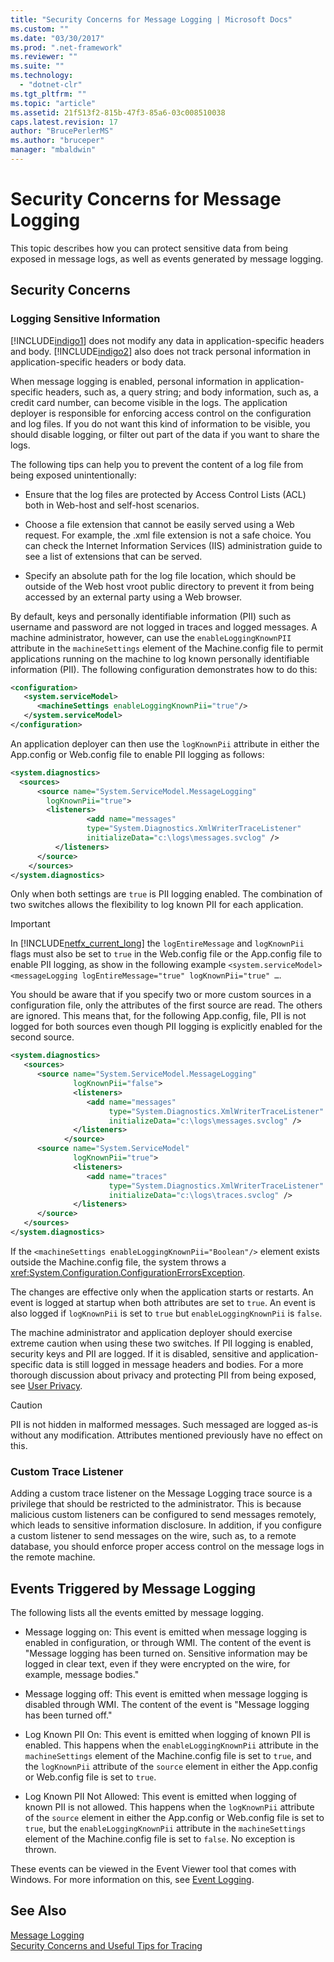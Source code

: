 ```yaml
---
title: "Security Concerns for Message Logging | Microsoft Docs"
ms.custom: ""
ms.date: "03/30/2017"
ms.prod: ".net-framework"
ms.reviewer: ""
ms.suite: ""
ms.technology: 
  - "dotnet-clr"
ms.tgt_pltfrm: ""
ms.topic: "article"
ms.assetid: 21f513f2-815b-47f3-85a6-03c008510038
caps.latest.revision: 17
author: "BrucePerlerMS"
ms.author: "bruceper"
manager: "mbaldwin"
---
```

# Security Concerns for Message Logging
This topic describes how you can protect sensitive data from being exposed in message logs, as well as events generated by message logging.  
  
## Security Concerns  
  
### Logging Sensitive Information  
 [!INCLUDE[indigo1](../../../../includes/indigo1-md.md)] does not modify any data in application-specific headers and body. [!INCLUDE[indigo2](../../../../includes/indigo2-md.md)] also does not track personal information in application-specific headers or body data.  
  
 When message logging is enabled, personal information in application-specific headers, such as, a query string; and body information, such as, a credit card number, can become visible in the logs. The application deployer is responsible for enforcing access control on the configuration and log files. If you do not want this kind of information to be visible, you should disable logging, or filter out part of the data if you want to share the logs.  
  
 The following tips can help you to prevent the content of a log file from being exposed unintentionally:  
  
-   Ensure that the log files are protected by Access Control Lists (ACL) both in Web-host and self-host scenarios.  
  
-   Choose a file extension that cannot be easily served using a Web request. For example, the .xml file extension is not a safe choice. You can check the Internet Information Services (IIS) administration guide to see a list of extensions that can be served.  
  
-   Specify an absolute path for the log file location, which should be outside of the Web host vroot public directory to prevent it from being accessed by an external party using a Web browser.  
  
 By default, keys and personally identifiable information (PII) such as username and password are not logged in traces and logged messages. A machine administrator, however, can use the `enableLoggingKnownPII` attribute in the `machineSettings` element of the Machine.config file to permit applications running on the machine to log known personally identifiable information (PII). The following configuration demonstrates how to do this:  
  
```xml  
<configuration>  
   <system.serviceModel>  
      <machineSettings enableLoggingKnownPii="true"/>  
   </system.serviceModel>  
</configuration>   
```  
  
 An application deployer can then use the `logKnownPii` attribute in either the App.config or Web.config file to enable PII logging as follows:  
  
```xml  
<system.diagnostics>  
  <sources>  
      <source name="System.ServiceModel.MessageLogging"  
        logKnownPii="true">  
        <listeners>  
                 <add name="messages"  
                 type="System.Diagnostics.XmlWriterTraceListener"  
                 initializeData="c:\logs\messages.svclog" />  
          </listeners>  
      </source>  
    </sources>  
</system.diagnostics>  
```  
  
 Only when both settings are `true` is PII logging enabled. The combination of two switches allows the flexibility to log known PII for each application.  
  
> [!IMPORTANT]
>  In [!INCLUDE[netfx_current_long](../../../../includes/netfx-current-long-md.md)] the `logEntireMessage` and `logKnownPii` flags must also be set to `true` in the Web.config file or the App.config file to enable PII logging, as show in the following example `<system.serviceModel><messageLogging logEntireMessage="true" logKnownPii="true" …`.  
  
 You should be aware that if you specify two or more custom sources in a configuration file, only the attributes of the first source are read. The others are ignored. This means that, for the following App.config, file, PII is not logged for both sources even though PII logging is explicitly enabled for the second source.  
  
```xml  
<system.diagnostics>  
   <sources>  
      <source name="System.ServiceModel.MessageLogging"  
              logKnownPii="false">  
              <listeners>  
                 <add name="messages"  
                      type="System.Diagnostics.XmlWriterTraceListener"  
                      initializeData="c:\logs\messages.svclog" />  
              </listeners>  
            </source>  
      <source name="System.ServiceModel"   
              logKnownPii="true">  
              <listeners>  
                 <add name="traces"  
                      type="System.Diagnostics.XmlWriterTraceListener"  
                      initializeData="c:\logs\traces.svclog" />  
              </listeners>  
      </source>  
   </sources>  
</system.diagnostics>  
```  
  
 If the `<machineSettings enableLoggingKnownPii="Boolean"/>` element exists outside the Machine.config file, the system throws a <xref:System.Configuration.ConfigurationErrorsException>.  
  
 The changes are effective only when the application starts or restarts. An event is logged at startup when both attributes are set to `true`. An event is also logged if `logKnownPii` is set to `true` but `enableLoggingKnownPii` is `false`.  
  
 The machine administrator and application deployer should exercise extreme caution when using these two switches. If PII logging is enabled, security keys and PII are logged. If it is disabled, sensitive and application-specific data is still logged in message headers and bodies. For a more thorough discussion about privacy and protecting PII from being exposed, see [User Privacy](http://go.microsoft.com/fwlink/?LinkID=94647).  
  
> [!CAUTION]
>  PII is not hidden in malformed messages. Such messaged are logged as-is without any modification. Attributes mentioned previously have no effect on this.  
  
### Custom Trace Listener  
 Adding a custom trace listener on the Message Logging trace source is a privilege that should be restricted to the administrator. This is because malicious custom listeners can be configured to send messages remotely, which leads to sensitive information disclosure. In addition, if you configure a custom listener to send messages on the wire, such as, to a remote database, you should enforce proper access control on the message logs in the remote machine.  
  
## Events Triggered by Message Logging  
 The following lists all the events emitted by message logging.  
  
-   Message logging on: This event is emitted when message logging is enabled in configuration, or through WMI. The content of the event is "Message logging has been turned on. Sensitive information may be logged in clear text, even if they were encrypted on the wire, for example, message bodies."  
  
-   Message logging off: This event is emitted when message logging is disabled through WMI. The content of the event is "Message logging has been turned off."  
  
-   Log Known PII On: This event is emitted when logging of known PII is enabled. This happens when the `enableLoggingKnownPii` attribute in the `machineSettings` element of the Machine.config file is set to `true`, and the `logKnownPii` attribute of the `source` element in either the App.config or Web.config file is set to `true`.  
  
-   Log Known PII Not Allowed: This event is emitted when logging of known PII is not allowed. This happens when the `logKnownPii` attribute of the `source` element in either the App.config or Web.config file is set to `true`, but the `enableLoggingKnownPii` attribute in the `machineSettings` element of the Machine.config file is set to `false`. No exception is thrown.  
  
 These events can be viewed in the Event Viewer tool that comes with Windows. For more information on this, see [Event Logging](../../../../docs/framework/wcf/diagnostics/event-logging/index.md).  
  
## See Also  
 [Message Logging](../../../../docs/framework/wcf/diagnostics/message-logging.md)   
 [Security Concerns and Useful Tips for Tracing](../../../../docs/framework/wcf/diagnostics/tracing/security-concerns-and-useful-tips-for-tracing.md)